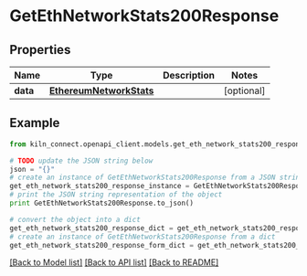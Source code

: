 # GetEthNetworkStats200Response


## Properties
Name | Type | Description | Notes
------------ | ------------- | ------------- | -------------
**data** | [**EthereumNetworkStats**](EthereumNetworkStats.md) |  | [optional] 

## Example

```python
from kiln_connect.openapi_client.models.get_eth_network_stats200_response import GetEthNetworkStats200Response

# TODO update the JSON string below
json = "{}"
# create an instance of GetEthNetworkStats200Response from a JSON string
get_eth_network_stats200_response_instance = GetEthNetworkStats200Response.from_json(json)
# print the JSON string representation of the object
print GetEthNetworkStats200Response.to_json()

# convert the object into a dict
get_eth_network_stats200_response_dict = get_eth_network_stats200_response_instance.to_dict()
# create an instance of GetEthNetworkStats200Response from a dict
get_eth_network_stats200_response_form_dict = get_eth_network_stats200_response.from_dict(get_eth_network_stats200_response_dict)
```
[[Back to Model list]](../README.md#documentation-for-models) [[Back to API list]](../README.md#documentation-for-api-endpoints) [[Back to README]](../README.md)



